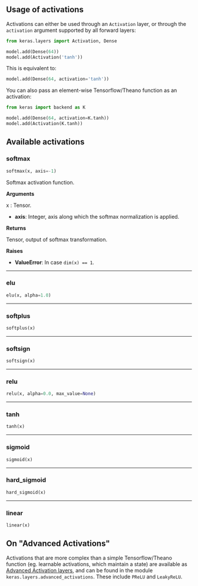 
## Usage of activations

Activations can either be used through an `Activation` layer, or through the `activation` argument supported by all forward layers:

```python
from keras.layers import Activation, Dense

model.add(Dense(64))
model.add(Activation('tanh'))
```

This is equivalent to:

```python
model.add(Dense(64, activation='tanh'))
```

You can also pass an element-wise Tensorflow/Theano function as an activation:

```python
from keras import backend as K

model.add(Dense(64, activation=K.tanh))
model.add(Activation(K.tanh))
```

## Available activations

### softmax


```python
softmax(x, axis=-1)
```


Softmax activation function.

__Arguments__

x : Tensor.
- __axis__: Integer, axis along which the softmax normalization is applied.

__Returns__

Tensor, output of softmax transformation.

__Raises__

- __ValueError__: In case `dim(x) == 1`.

----

### elu


```python
elu(x, alpha=1.0)
```

----

### softplus


```python
softplus(x)
```

----

### softsign


```python
softsign(x)
```

----

### relu


```python
relu(x, alpha=0.0, max_value=None)
```

----

### tanh


```python
tanh(x)
```

----

### sigmoid


```python
sigmoid(x)
```

----

### hard_sigmoid


```python
hard_sigmoid(x)
```

----

### linear


```python
linear(x)
```


## On "Advanced Activations"

Activations that are more complex than a simple Tensorflow/Theano function (eg. learnable activations, which maintain a state) are available as [Advanced Activation layers](layers/advanced-activations.md), and can be found in the module `keras.layers.advanced_activations`. These include `PReLU` and `LeakyReLU`.
